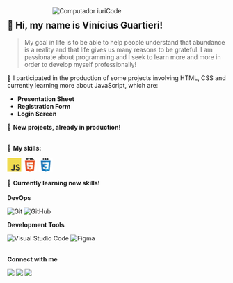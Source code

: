 <img src="https://raw.githubusercontent.com/MicaelliMedeiros/micaellimedeiros/master/image/computer-illustration.png" min-width="400px" max-width="400px" width="400px" align="right" alt="Computador iuriCode">

## 👋 Hi, my name is <strong>Vinícius Guartieri!</strong>

> My goal in life is to be able to help people understand that abundance is a reality and that life gives us many reasons to be grateful.
I am passionate about programming and I seek to learn more and more in order to develop myself professionally!

🔭 I participated in the production of some projects involving HTML, CSS and currently learning more about JavaScript, which are: 
<ul>
    <li><b>Presentation Sheet</li>
    <li>Registration Form</li>
    <li>Login Screen</li></b>
</ul>
🚀 <b>New projects, already in production!</b>
<br> <br>

💪 <b>My skills:</b>

<code><img height="32" src="https://raw.githubusercontent.com/github/explore/80688e429a7d4ef2fca1e82350fe8e3517d3494d/topics/javascript/javascript.png" alt="Javascript"/></code>
<code><img height="32" src="https://raw.githubusercontent.com/github/explore/80688e429a7d4ef2fca1e82350fe8e3517d3494d/topics/html/html.png" alt="HTML5"/></code>
<code><img height="32" src="https://raw.githubusercontent.com/github/explore/80688e429a7d4ef2fca1e82350fe8e3517d3494d/topics/css/css.png" alt="CSS"/></code>
<br>

🚀 <b>Currently learning new skills!</b>
<br> <br>
**DevOps**

  ![Git](https://img.shields.io/badge/-Git-333333?style=flat&logo=git)
  ![GitHub](https://img.shields.io/badge/-GitHub-333333?style=flat&logo=github)
  <br>
  
**Development Tools**

  ![Visual Studio Code](https://img.shields.io/badge/-Visual%20Studio%20Code-333333?style=flat&logo=visual-studio-code&logoColor=007ACC)
  ![Figma](https://img.shields.io/badge/-Figma-333333?style=flat&logo=figma&logoColor=007ACC)
  <br> <br>
  
  <b>Connect with me</b>
  <p align="left">
  <a href="https://www.facebook.com/vinicius.guartieri/" alt="Facebook">
  <img src="https://img.shields.io/badge/-Facebook-3b5998?style=flat-square&labelColor=3b5998&logo=facebook&logoColor=white&link=https://www.facebook.com/vinicius.guartieri/"/></a>
  <a href="https://www.instagram.com/invites/contact/?i=k5tqln9aawmd&utm_content=648t2s" alt="Instagram">
  <img src="https://img.shields.io/badge/-Instagram-DF0174?style=flat-square&labelColor=DF0174&logo=instagram&logoColor=white&link=https://www.instagram.com/invites/contact/?i=k5tqln9aawmd&utm_content=648t2s"/></a>
    <a href="https://api.whatsapp.com/send?phone=5511985828693" alt="WhatsApp">
  <img src="https://img.shields.io/badge/-WhatsApp-25d366?style=flat-square&labelColor=25d366&logo=whatsapp&logoColor=white&link=https://api.whatsapp.com/send?phone=5511985828693"/></a>
